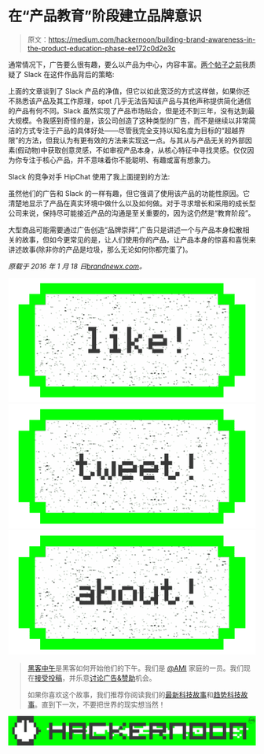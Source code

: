 # 在“产品教育”阶段建立品牌意识

> 原文：<https://medium.com/hackernoon/building-brand-awareness-in-the-product-education-phase-ee172c0d2e3c>

通常情况下，广告要么很有趣，要么以产品为中心，内容丰富。[两个帖子之前](http://brandnewx.com/product-usage-the-hot-new-marketing-channel/)我质疑了 Slack 在这件作品背后的策略:

上面的文章谈到了 Slack 产品的净值，但它以如此宽泛的方式这样做，如果你还不熟悉该产品及其工作原理，spot 几乎无法告知该产品与其他声称提供简化通信的产品有何不同。Slack 虽然实现了产品市场贴合，但是还不到三年，没有达到最大规模。令我感到奇怪的是，该公司创造了这种类型的广告，而不是继续以非常简洁的方式专注于产品的具体好处——尽管我完全支持以知名度为目标的“超越界限”的方法，但我认为有更有效的方法来实现这一点。与其从与产品无关的外部因素(假动物)中获取创意灵感，不如审视产品本身，从核心特征中寻找灵感。仅仅因为你专注于核心产品，并不意味着你不能聪明、有趣或富有想象力。

Slack 的竞争对手 HipChat 使用了我上面提到的方法:

虽然他们的广告和 Slack 的一样有趣，但它强调了使用该产品的功能性原因。它清楚地显示了产品在真实环境中做什么以及如何做。对于寻求增长和采用的成长型公司来说，保持尽可能接近产品的沟通是至关重要的，因为这仍然是“教育阶段”。

大型商品可能需要通过广告创造“品牌崇拜”,广告只是讲述一个与产品本身松散相关的故事，但如今更常见的是，让人们使用你的产品，让产品本身的惊喜和喜悦来讲述故事(除非你的产品是垃圾，那么无论如何你都完蛋了)。

*原载于 2016 年 1 月 18 日*[*brandnewx.com*](http://brandnewx.com/building-brand-awareness-product-education-phase/)*。*

[![](img/50ef4044ecd4e250b5d50f368b775d38.png)](http://bit.ly/HackernoonFB)[![](img/979d9a46439d5aebbdcdca574e21dc81.png)](https://goo.gl/k7XYbx)[![](img/2930ba6bd2c12218fdbbf7e02c8746ff.png)](https://goo.gl/4ofytp)

> [黑客中午](http://bit.ly/Hackernoon)是黑客如何开始他们的下午。我们是 [@AMI](http://bit.ly/atAMIatAMI) 家庭的一员。我们现在[接受投稿](http://bit.ly/hackernoonsubmission)，并乐意[讨论广告&赞助](mailto:partners@amipublications.com)机会。
> 
> 如果你喜欢这个故事，我们推荐你阅读我们的[最新科技故事](http://bit.ly/hackernoonlatestt)和[趋势科技故事](https://hackernoon.com/trending)。直到下一次，不要把世界的现实想当然！

[![](img/be0ca55ba73a573dce11effb2ee80d56.png)](https://goo.gl/Ahtev1)
